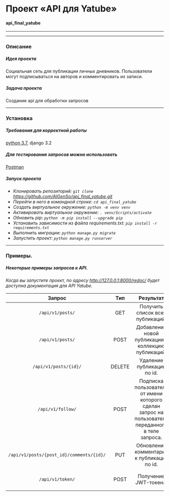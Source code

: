 # **Проект «API для Yatube»**
#### api_final_yatube
---
---
### Описание

##### Идея проекта
Социальная сеть для публикации личных дневников.
Пользователи могут подписываться на авторов и комментировать их записи.

##### Задача проекта
Создание api для обработки запросов

---

### Установка

##### Требования для корректной работы

[python 3.7](https://www.python.org/downloads/), django 3.2

##### Для тестирования запросов можно использовать
[Postman](https://www.postman.com/downloads/)

##### Запуск проекта

* _Клонировать репозиторий: `git clone` https://github.com/AlGenSo/api_final_yatube.git_
* _Перейти в него в командной строке: `cd api_final_yatube`_
* _Cоздать виртуальное окружение: `python -m venv venv`_
* _Активировать виртуальное окружение: `. venv/Scripts/activate`_
* _Обновить pip: `python -m pip install --upgrade pip`_
* _Установить зависимости из файла requirements.txt: `pip install -r requirements.txt`_
* _Выполнить миграции: `python manage.py migrate`_
* _Запустить проект: `python manage.py runserver`_

---

### Примеры. 
##### Некоторые примеры запросов к API.

_Когда вы запустите проект, по адресу http://127.0.0.1:8000/redoc/ будет доступна документация для API Yatube._

|Запрос|Тип|Результат|Body|
|:----:|:----:|:----:|:----:|
|`/api/v1/posts/`|GET|Получить список всех публикаций.|`---`|
|`/api/v1/posts/`|POST|Добавление новой публикации в коллекцию публикаций.|`{"text": "string", "image": "string", "group": 0 }`|
|`/api/v1/posts/{id}/`|DELETE|Удаление публикации по id.|`---`|
|`/api/v1/follow/`|POST|Подписка пользователя от имени которого сделан запрос на пользователя переданного в теле запроса.|`{"following": "string"}`|
|`/api/v1/posts/{post_id}/comments/{id}/`|PUT|Обновление комментария к публикации по id.|`{"text": "string"}`|
|`/api/v1/token/`|POST|Получение JWT-токена.|`{"username": "string", "password": "string"}`|
